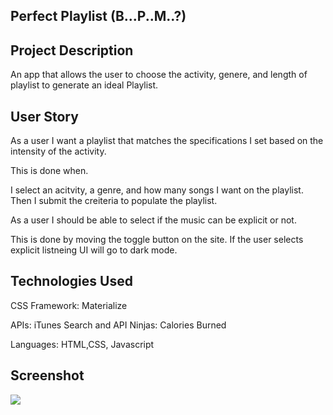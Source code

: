 ## Perfect Playlist (B...P..M..?)

## Project Description
An app that allows the user to choose the activity, genere, and length of playlist to generate an ideal Playlist. 

## User Story

As a user I want a playlist that matches the specifications I set based on the intensity of the activity.

This is done when. 

I select an acitvity, a genre, and how many songs I want on the playlist. Then I submit the creiteria to populate the playlist.

As a user I should be able to select if the music can be explicit or not.

This is done by moving the toggle button on the site. If the user selects explicit listneing UI will go to dark mode.


## Technologies Used
CSS Framework: Materialize

APIs: iTunes Search and API Ninjas: Calories Burned

Languages: HTML,CSS, Javascript

## Screenshot
<img src="/Users/lianperez/bootcamp/group-stuff/assets/images/Finished Product/perfectplay.png">





